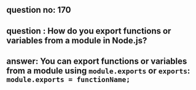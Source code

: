 
      
## question no: 170

## question : How do you export functions or variables from a module in Node.js?

## answer: You can export functions or variables from a module using `module.exports` or `exports`: `module.exports = functionName;`
      